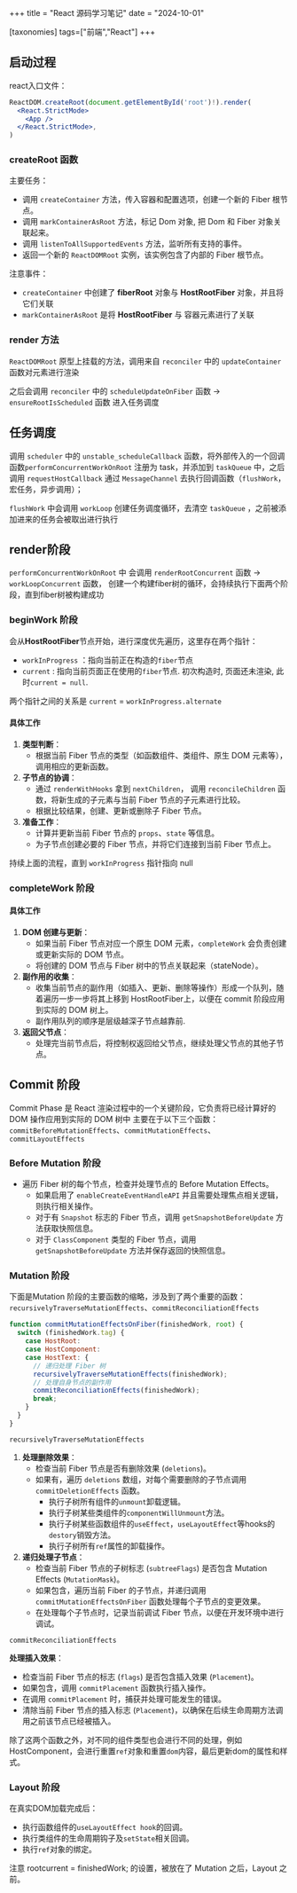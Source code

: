 +++
title = "React 源码学习笔记"
date = "2024-10-01"

[taxonomies]
tags=["前端","React"]
+++

## 启动过程

react入口文件：

```jsx
ReactDOM.createRoot(document.getElementById('root')!).render(
  <React.StrictMode>
    <App />
  </React.StrictMode>,
)
```

### createRoot 函数

主要任务：

- 调用 `createContainer` 方法，传入容器和配置选项，创建一个新的 Fiber 根节点。
- 调用 `markContainerAsRoot` 方法，标记 Dom 对象, 把 Dom 和 Fiber 对象关联起来。
- 调用 `listenToAllSupportedEvents` 方法，监听所有支持的事件。
- 返回一个新的 `ReactDOMRoot` 实例，该实例包含了内部的 Fiber 根节点。

注意事件：

-  `createContainer` 中创建了 **fiberRoot** 对象与 **HostRootFiber** 对象，并且将它们关联
-  `markContainerAsRoot` 是将 **HostRootFiber** 与 容器元素进行了关联

### render 方法

 `ReactDOMRoot` 原型上挂载的方法，调用来自 `reconciler` 中的 `updateContainer` 函数对元素进行渲染

之后会调用 `reconciler` 中的 `scheduleUpdateOnFiber` 函数 -> `ensureRootIsScheduled` 函数 进入任务调度

## 任务调度

调用 `scheduler` 中的 `unstable_scheduleCallback` 函数，将外部传入的一个回调函数`performConcurrentWorkOnRoot` 注册为 task，并添加到 `taskQueue` 中，之后调用 `requestHostCallback` 通过 `MessageChannel` 去执行回调函数（`flushWork`， 宏任务，异步调用）；

`flushWork` 中会调用 `workLoop` 创建任务调度循环，去清空 `taskQueue` ，之前被添加进来的任务会被取出进行执行

## render阶段

`performConcurrentWorkOnRoot` 中 会调用 `renderRootConcurrent` 函数 -> `workLoopConcurrent` 函数， 创建一个构建fiber树的循环，会持续执行下面两个阶段，直到fiber树被构建成功

### beginWork 阶段

会从**HostRootFiber**节点开始，进行深度优先遍历，这里存在两个指针：

- `workInProgress` ：指向当前正在构造的`fiber`节点
- `current` : 指向当前页面正在使用的`fiber`节点. 初次构造时, 页面还未渲染, 此时`current = null`.

两个指针之间的关系是 `current` = `workInProgress.alternate`

#### 具体工作

1. **类型判断**：
   - 根据当前 Fiber 节点的类型（如函数组件、类组件、原生 DOM 元素等），调用相应的更新函数。
2. **子节点的协调**：
   - 通过 `renderWithHooks` 拿到 `nextChildren`， 调用 `reconcileChildren` 函数，将新生成的子元素与当前 Fiber 节点的子元素进行比较。
   - 根据比较结果，创建、更新或删除子 Fiber 节点。
3. **准备工作**：
   - 计算并更新当前 Fiber 节点的 `props`、`state` 等信息。
   - 为子节点创建必要的 Fiber 节点，并将它们连接到当前 Fiber 节点上。

持续上面的流程，直到 `workInProgress` 指针指向 null

### completeWork 阶段

#### 具体工作

1. **DOM 创建与更新**：
   - 如果当前 Fiber 节点对应一个原生 DOM 元素，`completeWork` 会负责创建或更新实际的 DOM 节点。
   - 将创建的 DOM 节点与 Fiber 树中的节点关联起来（stateNode）。
2. **副作用的收集**：
   - 收集当前节点的副作用（如插入、更新、删除等操作）形成一个队列，随着遍历一步一步将其上移到 HostRootFiber上，以便在 commit 阶段应用到实际的 DOM 树上。
   - 副作用队列的顺序是层级越深子节点越靠前.
3. **返回父节点**：
   - 处理完当前节点后，将控制权返回给父节点，继续处理父节点的其他子节点。

## Commit 阶段

Commit Phase 是 React 渲染过程中的一个关键阶段，它负责将已经计算好的 DOM 操作应用到实际的 DOM 树中
主要在于以下三个函数：`commitBeforeMutationEffects`、`commitMutationEffects`、`commitLayoutEffects`

### Before Mutation 阶段

- 遍历 Fiber 树的每个节点，检查并处理节点的 Before Mutation Effects。
  - 如果启用了 `enableCreateEventHandleAPI` 并且需要处理焦点相关逻辑，则执行相关操作。
  - 对于有 `Snapshot` 标志的 Fiber 节点，调用 `getSnapshotBeforeUpdate` 方法获取快照信息。
  - 对于 `ClassComponent` 类型的 Fiber 节点，调用 `getSnapshotBeforeUpdate` 方法并保存返回的快照信息。

### Mutation 阶段

下面是Mutation 阶段的主要函数的缩略，涉及到了两个重要的函数： `recursivelyTraverseMutationEffects`、`commitReconciliationEffects`

```js
function commitMutationEffectsOnFiber(finishedWork, root) {
  switch (finishedWork.tag) {
    case HostRoot:
    case HostComponent:
    case HostText: {
      // 递归处理 Fiber 树
      recursivelyTraverseMutationEffects(finishedWork);
      // 处理自身节点的副作用
      commitReconciliationEffects(finishedWork);
      break;
    }
  }
}
```

 `recursivelyTraverseMutationEffects`

1. **处理删除效果**：
   - 检查当前 Fiber 节点是否有删除效果 (`deletions`)。
   - 如果有，遍历 `deletions` 数组，对每个需要删除的子节点调用 `commitDeletionEffects` 函数。
     - 执行子树所有组件的`unmount`卸载逻辑。
     - 执行子树某些类组件的`componentWillUnmount`方法。
     - 执行子树某些函数组件的`useEffect`，`useLayoutEffect`等hooks的`destory`销毁方法。
     - 执行子树所有`ref`属性的卸载操作。
2. **递归处理子节点**：
   - 检查当前 Fiber 节点的子树标志 (`subtreeFlags`) 是否包含 Mutation Effects (`MutationMask`)。
   - 如果包含，遍历当前 Fiber 的子节点，并递归调用 `commitMutationEffectsOnFiber` 函数处理每个子节点的变更效果。
   - 在处理每个子节点时，记录当前调试 Fiber 节点，以便在开发环境中进行调试。

`commitReconciliationEffects`

**处理插入效果**：

- 检查当前 Fiber 节点的标志 (`flags`) 是否包含插入效果 (`Placement`)。
- 如果包含，调用 `commitPlacement` 函数执行插入操作。
- 在调用 `commitPlacement` 时，捕获并处理可能发生的错误。
- 清除当前 Fiber 节点的插入标志 (`Placement`)，以确保在后续生命周期方法调用之前该节点已经被插入。

除了这两个函数之外，对不同的组件类型也会进行不同的处理，例如 HostComponent，会进行重置`ref`对象和重置`dom`内容，最后更新dom的属性和样式。

### Layout 阶段

在真实DOM加载完成后：

- 执行函数组件的`useLayoutEffect hook`的回调。
- 执行类组件的生命周期钩子及`setState`相关回调。
- 执行`ref`对象的绑定。

注意 rootcurrent = finishedWork; 的设置，被放在了 Mutation 之后，Layout 之前。
